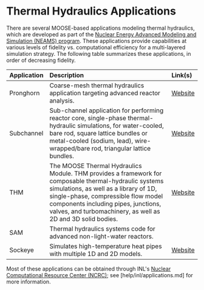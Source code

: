 # Thermal Hydraulics Applications

There are several MOOSE-based applications modeling thermal hydraulics, which
are developed as part of the
[Nuclear Energy Advanced Modeling and Simulation (NEAMS) program](https://neams.inl.gov/).
These applications provide capabilities at various levels of fidelity vs.
computational efficiency for a multi-layered simulation strategy. The following
table summarizes these applications, in order of decreasing fidelity.

| Application | Description | Link(s) |
| :- | :- | :- |
| Pronghorn | Coarse-mesh thermal hydraulics application targeting advanced reactor analysis. | [Website](https://pronghorn-dev.hpc.inl.gov/site/index.html) |
| Subchannel | Sub-channel application for performing reactor core, single-phase thermal-hydraulic simulations, for water-cooled, bare rod, square lattice bundles or metal-cooled (sodium, lead), wire-wrapped/bare rod, triangular lattice bundles. | [Website](https://subchannel-dev.hpc.inl.gov/site/index.html) |
| THM | The MOOSE Thermal Hydraulics Module. THM provides a framework for composable thermal-hydraulic systems simulations, as well as a library of 1D, single-phase, compressible flow model components including pipes, junctions, valves, and turbomachinery, as well as 2D and 3D solid bodies. | [Website](modules/thermal_hydraulics/index.md) |
| SAM | Thermal hydraulics systems code for advanced non-light-water reactors. |  |
| Sockeye | Simulates high-temperature heat pipes with multiple 1D and 2D models. | [Website](https://sockeye-dev.hpc.inl.gov/site/) |

Most of these applications can be obtained through INL's [Nuclear Computational Resource Center (NCRC)](https://inl.gov/ncrc/); see [help/inl/applications.md] for more information.
